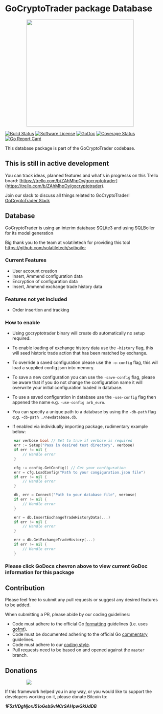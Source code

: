 # GoCryptoTrader package Database

<img src="https://github.com/thrasher-/gocryptotrader/blob/master/web/src/assets/page-logo.png?raw=true" width="350px" height="350px" hspace="70">


[![Build Status](https://travis-ci.org/thrasher-/gocryptotrader.svg?branch=master)](https://travis-ci.org/thrasher-/gocryptotrader)
[![Software License](https://img.shields.io/badge/License-MIT-orange.svg?style=flat-square)](https://github.com/thrasher-/gocryptotrader/blob/master/LICENSE)
[![GoDoc](https://godoc.org/github.com/thrasher-/gocryptotrader?status.svg)](https://godoc.org/github.com/thrasher-/gocryptotrader/database)
[![Coverage Status](http://codecov.io/github/thrasher-/gocryptotrader/coverage.svg?branch=master)](http://codecov.io/github/thrasher-/gocryptotrader?branch=master)
[![Go Report Card](https://goreportcard.com/badge/github.com/thrasher-/gocryptotrader)](https://goreportcard.com/report/github.com/thrasher-/gocryptotrader)


This database package is part of the GoCryptoTrader codebase.

## This is still in active development

You can track ideas, planned features and what's in progresss on this Trello board: [https://trello.com/b/ZAhMhpOy/gocryptotrader](https://trello.com/b/ZAhMhpOy/gocryptotrader).

Join our slack to discuss all things related to GoCryptoTrader! [GoCryptoTrader Slack](https://gocryptotrader.herokuapp.com/)

## Database

GoCryptoTrader is using an interim database SQLite3 and using SQLBoiler for its model generation

Big thank you to the team at volatiletech for providing this tool https://github.com/volatiletech/sqlboiler

### Current Features

+ User account creation
+ Insert, Ammend configuration data
+ Encryption of configuration data 
+ Insert, Ammend exchange trade history data

### Features not yet included

+ Order insertion and tracking

### How to enable

+ Using gocryptotrader binary will create db automatically no setup required.
+ To enable loading of exchange history data use the `-history` flag, this will seed historic trade action that has been matched by exchange.
+ To override a saved configuration please use the `-o-config` flag, this will load a supplied config.json into memory.
+ To save a new configuration you can use the `-save-config` flag, please be aware that if you do not change the configuration name it will overwrite your initial configuration loaded in database.
+ To use a saved configuration in database use the `-use-config` flag then appened the name e.g. `-use-config arb_euro`.
+ You can specify a unique path to a database by using the `-db-path` flag e.g. `-db-path ./newdatabase.db`.

+ If enabled via individually importing package, rudimentary example below:

```go
    var verbose bool // Set to true if verbose is required
    err := Setup("Pass in desired test directory", verbose)
	if err != nil {
		// Handle error
	}

    cfg := config.GetConfig() // Get your configuration
	err = cfg.LoadConfig("Path to your congiguration.json file")
	if err != nil {
		// Handle error
	}

	db, err = Connect("Path to your database file", verbose)
	if err != nil {
		// Handle error
	}

    err = db.InsertExchangeTradeHistoryData(...)
    if err != nil {
        // Handle error
    }

    err = db.GetExchangeTradeHistory(...)
    if err != nil {
        // Handle error
    }
```

### Please click GoDocs chevron above to view current GoDoc information for this package

## Contribution

Please feel free to submit any pull requests or suggest any desired features to be added.

When submitting a PR, please abide by our coding guidelines:

+ Code must adhere to the official Go [formatting](https://golang.org/doc/effective_go.html#formatting) guidelines (i.e. uses [gofmt](https://golang.org/cmd/gofmt/)).
+ Code must be documented adhering to the official Go [commentary](https://golang.org/doc/effective_go.html#commentary) guidelines.
+ Code must adhere to our [coding style](https://github.com/thrasher-/gocryptotrader/blob/master/doc/coding_style.md).
+ Pull requests need to be based on and opened against the `master` branch.

## Donations

<img src="https://github.com/thrasher-/gocryptotrader/blob/master/web/src/assets/donate.png?raw=true" hspace="70">

If this framework helped you in any way, or you would like to support the developers working on it, please donate Bitcoin to:

***1F5zVDgNjorJ51oGebSvNCrSAHpwGkUdDB***

